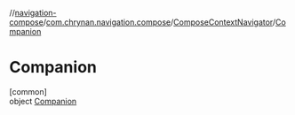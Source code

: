 //[navigation-compose](../../../../index.md)/[com.chrynan.navigation.compose](../../index.md)/[ComposeContextNavigator](../index.md)/[Companion](index.md)

# Companion

[common]\
object [Companion](index.md)
